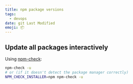 ```yaml
---
title: npm package versions
tags:
  - devops
date: git Last Modified
emoji: 📦
---
```


## Update all packages interactively

Using [npm-check](https://github.com/dylang/npm-check):

```sh
npm-check -u
# or (if it doesn't detect the package manager correctly)
NPM_CHECK_INSTALLER=npm npm-check -u
```
